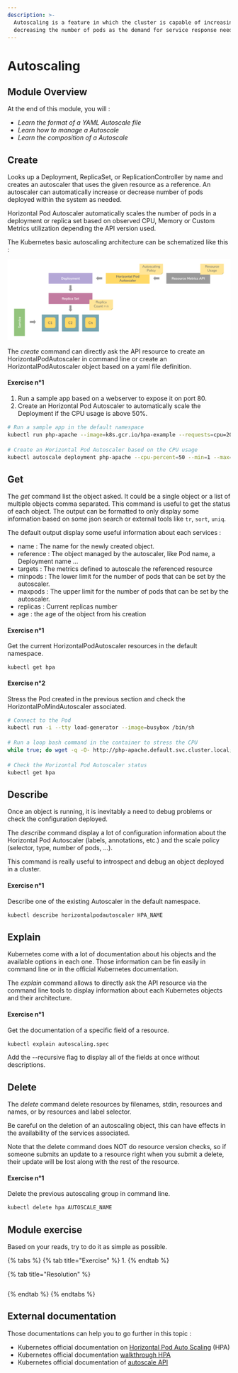 ```yaml
---
description: >-
  Autoscaling is a feature in which the cluster is capable of increasing or
  decreasing the number of pods as the demand for service response need it.
---
```


# Autoscaling

## Module Overview

At the end of this module, you will :

* _Learn the format of a YAML Autoscale file_
* _Learn how to manage a Autoscale_
* _Learn the composition of a Autoscale_

## Create

Looks up a Deployment, ReplicaSet, or ReplicationController by name and creates an autoscaler that uses the given resource as a reference. An autoscaler can automatically increase or decrease number of pods deployed within the system as needed.

Horizontal Pod Autoscaler automatically scales the number of pods in a deployment or replica set based on observed CPU, Memory or Custom Metrics utilization depending the API version used.

The Kubernetes basic autoscaling architecture can be schematized like this :

![](../.gitbook/assets/autoscaling_architecture.png)

The _create_ command can directly ask the API resource to create an HorizontalPodAutoscaler in command line or create an HorizontalPodAutoscaler object based on a yaml file definition.

#### Exercise n°1

1. Run a sample app based on a webserver to expose it on port 80.
2. Create an Horizontal Pod Autoscaler to automatically scale the Deployment if the CPU usage is above 50%.

```bash
# Run a sample app in the default namespace
kubectl run php-apache --image=k8s.gcr.io/hpa-example --requests=cpu=200m --expose --port=80

# Create an Horizontal Pod Autoscaler based on the CPU usage
kubectl autoscale deployment php-apache --cpu-percent=50 --min=1 --max=10
```

## Get

The _get_ command list the object asked. It could be a single object or a list of multiple objects comma separated. This command is useful to get the status of each object. The output can be formatted to only display some information based on some json search or external tools like `tr`, `sort`, `uniq`.

The default output display some useful information about each services :

* name : The name for the newly created object.
* reference : The object managed by the autoscaler, like  Pod name, a Deployment name ...
* targets : The metrics defined to autoscale the referenced resource
* minpods : The lower limit for the number of pods that can be set by the autoscaler.
* maxpods : The upper limit for the number of pods that can be set by the autoscaler.
* replicas : Current replicas number
* age : the age of the object from his creation

#### Exercise n°1

Get the current HorizontalPodAutoscaler resources in the default namespace.

```text
kubectl get hpa
```

#### Exercise n°2

Stress the Pod created in the previous section and check the HorizontalPoMindAutoscaler associated.

```bash
# Connect to the Pod
kubectl run -i --tty load-generator --image=busybox /bin/sh

# Run a loop bash command in the container to stress the CPU
while true; do wget -q -O- http://php-apache.default.svc.cluster.local; done

# Check the Horizontal Pod Autoscaler status
kubectl get hpa
```

## Describe

Once an object is running, it is inevitably a need to debug problems or check the configuration deployed.

The _describe_ command display a lot of configuration information about the Horizontal Pod Autoscaler \(labels, annotations, etc.\) and the scale policy \(selector, type, number of pods, ...\).

This command is really useful to introspect and debug an object deployed in a cluster.

#### Exercise n°1

Describe one of the existing Autoscaler in the default namespace.

```bash
kubectl describe horizontalpodautoscaler HPA_NAME
```

## Explain

Kubernetes come with a lot of documentation about his objects and the available options in each one. Those information can be fin easily in command line or in the official Kubernetes documentation.

The _explain_ command allows to directly ask the API resource via the command line tools to display information about each Kubernetes objects and their architecture.

#### Exercise n°1

Get the documentation of a specific field of a resource.

```bash
kubectl explain autoscaling.spec
```

Add the --recursive flag to display all of the fields at once without descriptions.

## Delete

The _delete_ command delete resources by filenames, stdin, resources and names, or by resources and label selector.

Be careful on the deletion of an autoscaling object, this can have effects in the availability of the services associated.

Note that the delete command does NOT do resource version checks, so if someone submits an update to a resource right when you submit a delete, their update will be lost along with the rest of the resource.

#### Exercise n°1

Delete the previous autoscaling group in command line.

```bash
kubectl delete hpa AUTOSCALE_NAME
```

## Module exercise

Based on your reads, try to do it as simple as possible.

{% tabs %}
{% tab title="Exercise" %}
1.
{% endtab %}

{% tab title="Resolution" %}
```bash

```
{% endtab %}
{% endtabs %}

## External documentation

Those documentations can help you to go further in this topic :

* Kubernetes official documentation on [Horizontal Pod Auto Scaling](https://kubernetes.io/docs/tasks/run-application/horizontal-pod-autoscale/) \(HPA\)
* Kubernetes official documentation [walkthrough HPA](https://kubernetes.io/docs/tasks/run-application/horizontal-pod-autoscale-walkthrough/)
* Kubernetes official documentation of [autoscale API](https://kubernetes.io/docs/reference/generated/kubectl/kubectl-commands#autoscale)



